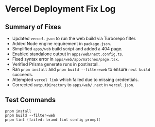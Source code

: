 # Vercel Deployment Fix Log

## Summary of Fixes
- Updated `vercel.json` to run the web build via Turborepo filter.
- Added Node engine requirement in `package.json`.
- Simplified `apps/web` build script and added a 404 page.
- Enabled standalone output in `apps/web/next.config.ts`.
- Fixed syntax error in `apps/web/app/matches/page.tsx`.
- Verified Prisma generate runs in postinstall.
- Ran `pnpm install` and `pnpm build --filter=web` to ensure `next build` succeeds.
- Attempted `vercel link` which failed due to missing credentials.
- Corrected `outputDirectory` to `apps/web/.next` in `vercel.json`.

## Test Commands
```
pnpm install
pnpm build --filter=web
pnpm lint (failed: brand lint config prompt)
```
